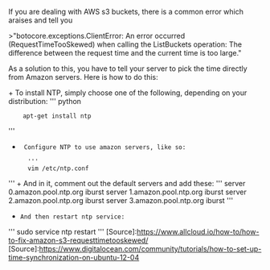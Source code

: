 <p>If you are dealing with AWS s3 buckets, there is a common error which araises and tell you </p>
>"botocore.exceptions.ClientError: An error occurred (RequestTimeTooSkewed) when calling the ListBuckets operation: The difference between the request time and the current time is too large."

<p>As a solution to this, you have to tell your server to pick the time directly from Amazon servers. Here is how to do this:</p>
+  To install NTP, simply choose one of the following, depending on your distribution:
''' python

        apt-get install ntp

'''
+      Configure NTP to use amazon servers, like so:

        '''
        vim /etc/ntp.conf
'''
       + And in it, comment out the default servers and add these:
'''
        server 0.amazon.pool.ntp.org iburst
        server 1.amazon.pool.ntp.org iburst
        server 2.amazon.pool.ntp.org iburst
        server 3.amazon.pool.ntp.org iburst
'''
   +     And then restart ntp service:
'''
        sudo service ntp restart
'''
[Source]:https://www.allcloud.io/how-to/how-to-fix-amazon-s3-requesttimetooskewed/
[Source]:https://www.digitalocean.com/community/tutorials/how-to-set-up-time-synchronization-on-ubuntu-12-04

